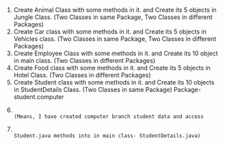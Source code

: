1. Create Animal Class with some methods in it. and Create its 5 objects in Jungle Class. (Two Classes in same Package, Two Classes in different Packages)
2. Create Car class with some methods in it. and Create its 5 objects in Vehicles class. (Two Classes in same Package, Two Classes in different Packages)
3. Create Employee Class with some methods in it. and Create its 10 object in main class. (Two Classes in different Packages)
4. Create Food class with some methods in it. and Create its 5 objects in Hotel Class. (Two Classes in different Packages)
5. Create Student class with some methods in it. and Create its 10 objects in StudentDetails Class. (Two Classes in same Package) Package- student.computer 
6.                                                                                                  (Means, I have created computer branch student data and access
7.                                                                                                   Student.java methods into in main class- StudentDetails.java)
                                                                                                     

